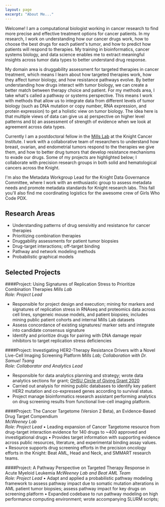 ```yaml
---
layout: page
excerpt: "About Me..."
---
```


Welcome! I am a computational biologist working in cancer research to find more precise and effective treatment options for cancer patients. In my research, I work on understanding how our cancer drugs work, how to choose the best drugs for each patient's tumor, and how to predict how patients will respond to therapies. My training in bioinformatics, cancer systems biology, and data science enables me to extract meaningful insights across tumor data types to better understand drug response. 

My domain area is druggability assessment for targeted therapies in cancer treatment, which means I learn about how targeted therapies work, how they affect tumor biology, and how resistance pathways evolve. By better understanding how drugs interact with tumor biology, we can create a better match between therapy choice and patient. For my methods area, I take what's called a pathway or systems perspective. This means I work with methods that allow us to integrate data from different levels of tumor biology (such as DNA mutation or copy number, RNA expression, and protein expression) to get a holistic view on tumor biology. The idea here is that multiple views of data can give us a) perspective on higher level patterns and b) an assessment of strength of evidence when we look at agreement across data types. 

Currently I am a postdoctoral fellow in the [Mills Lab](https://www.ohsu.edu/school-of-medicine/mills-lab/people) at the Knight Cancer Institute. I work with a collaborative team of researchers to understand how breast, ovarian, and endometrial tumors respond to the therapies we give them, and how to better drug tumors that develop resistance mechanisms to evade our drugs. Some of my projects are highlighted below; I collaborate with precision research groups in both solid and hematological cancers across the Knight. 


I'm also the Metadata Workgroup Lead for the Knight Data Governance Committee, where I work with an enthusiastic group to assess metadata needs and promote metadata standards for Knight research labs. This fall you'll also find me coordinating logistics for the awesome crew of Girls Who Code PDX. 

## Research Areas
* Understanding patterns of drug sensivitiy and resistance for cancer therapies
* Prioritizing combination therapies
* Druggability assessments for patient tumor biopsies
* Drug-target interactions; off-target binding
* Pathway and network modeling methods
* Probabilistic graphical models

## Selected Projects
####Project: Using Signatures of Replication Stress to Prioritize Combination Therapies 
*Mills Lab*  
*Role: Project Lead*
* Responsible for project design and execution; mining for markers and signatures of replication stress in RNAseq and proteomics data across cell lines, syngeneic mouse models, and patient biopsies; includes mining public patient cohorts and internal Mills Lab datasets
* Assess concordance of existing signatures/ marker sets and integrate into candidate consensus signature
* Identify and prioritize drugs for pairing with DNA damage repair inhibitors to target replication stress deficiencies

####Project: Investigating HER2-Therapy Resistance Drivers with a Novel Live-Cell Imaging Screening Platform
*Mills Lab; Collaboration with Dr. Samuel Tsang*  
*Role: Collaborator and Analytics Lead*
* Responsible for data analytics planning and strategy; wrote data analytics sections for grant; [OHSU Circle of Giving Grant 2020](https://www.ohsu.edu/womens-health/circle-giving) 
* Carried out analysis for mining public databases to identify key patient HER2 mutation and co-expressed genes according to survival status. 
* Project manage bioinformatics research assistant performing analytics on drug screening results from functional live-cell imaging platform. 

####Project: The Cancer Targetome (Version 2 Beta), an Evidence-Based Drug Target Compendium  
*McWeeney Lab*  
*Role: Project Lead*
•	Leading expansion of Cancer Targetome resource from drug-target interaction evidence for 140 drugs to ~400 approved and investigational drugs
•	Provides target information with supporting evidence across public resources, literature, and experimental binding assay values.
•	Resource supports drug screening efforts in the precision oncology efforts in the Knight: Beat AML, Head and Neck, and SMMART research teams. 

####Project: A Pathway Perspective on Targeted Therapy Response in Acute Myeloid Leukemia
*McWeeney Lab and Beat AML Team*  
*Role: Project Lead*
•	Adapt and applied a probabilistic pathway modeling framework to assess pathway impact due to somatic mutation alterations in AML patient tumor biopsies; assess pathway impact for key drugs on screening platform 
•	Expanded codebase to run pathway modeling on high performance computing environment; wrote accompanying SLURM scripts;




